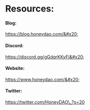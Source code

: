 # Resources:

#### Blog:

&#x20;https://blog.honeydao.com/&#x20;

#### Discord:

https://discord.gg/gGdqrKKyFj&#x20;

#### Website:

​​https://www.honeydao.com/&#x20;

#### Twitter:

https://twitter.com/HoneyDAO\_?s=20
